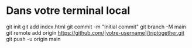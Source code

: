 # Dans votre terminal local
git init
git add index.html
git commit -m "Initial commit"
git branch -M main
git remote add origin https://github.com/[votre-username]/triptogether.git
git push -u origin main
